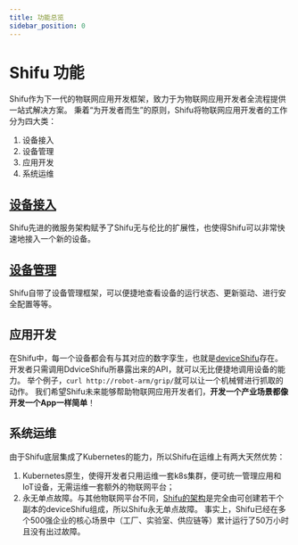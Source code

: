 ```yaml
---
title: 功能总览
sidebar_position: 0
--- 
```


# Shifu 功能
Shifu作为下一代的物联网应用开发框架，致力于为物联网应用开发者全流程提供一站式解决方案。
秉着“为开发者而生”的原则，Shifu将物联网应用开发者的工作分为四大类：
1. 设备接入
2. 设备管理
3. 应用开发
4. 系统运维

## [设备接入](device-connection.md)
Shifu先进的微服务架构赋予了Shifu无与伦比的扩展性，也使得Shifu可以非常快速地接入一个新的设备。

## [设备管理](device-management.md)
Shifu自带了设备管理框架，可以便捷地查看设备的运行状态、更新驱动、进行安全配置等等。

## 应用开发
在Shifu中，每一个设备都会有与其对应的数字孪生，也就是[deviceShifu](https://github.com/Edgenesis/shifu/blob/main/docs/design/design-deviceShifu-zh.md)存在。
开发者只需调用DdviceShifu所暴露出来的API，就可以无比便捷地调用设备的能力。
举个例子，```curl http://robot-arm/grip/```就可以让一个机械臂进行抓取的动作。
我们希望Shifu未来能够帮助物联网应用开发者们，**开发一个产业场景都像开发一个App一样简单**！

## 系统运维
由于Shifu底层集成了Kubernetes的能力，所以Shifu在运维上有两大天然优势：
1. Kubernetes原生，使得开发者只用运维一套k8s集群，便可统一管理应用和IoT设备，无需运维一套额外的物联网平台；
2. 永无单点故障。与其他物联网平台不同，[Shifu的架构](../architecture.md)是完全由可创建若干个副本的deviceShifu组成，所以Shifu永无单点故障。
事实上，Shifu已经在多个500强企业的核心场景中（工厂、实验室、供应链等）累计运行了50万小时且没有出过故障。